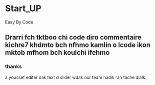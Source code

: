 # Start_UP
Easy By Code
## Drarri fch tktboo chi code diro commentaire kichre7 khdmto bch nfhmo kamlin o lcode ikon mktob mfhom bch koulchi ifehmo 
### thanks

a youssef editer dak text d slider
wdak our team 
hadik rah tache dialk 

